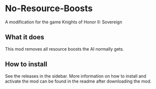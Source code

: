 # No-Resource-Boosts
A modification for the game Knights of Honor II: Sovereign

## What it does
This mod removes all resource boosts the AI normally gets.

## How to install
See the releases in the sidebar. More information on how to install and activate the mod can be found in the readme after downloading the mod.
